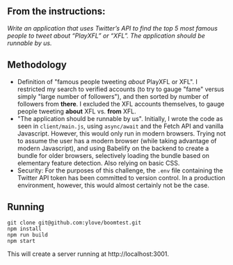 ## From the instructions:

_Write an application that uses Twitter’s API to find the top 5 most famous people to tweet about “PlayXFL”
 or “XFL”. The application should be runnable by us._

## Methodology

* Definition of "famous people tweeting _about_ PlayXFL or XFL". I restricted my search to verified accounts (to try to gauge "fame" versus simply "large number of followers"), and then sorted by number of followers from **there**. I excluded the XFL accounts themselves, to gauge people tweeting **about** XFL vs. **from** XFL.
* "The application should be runnable by us". Initially, I wrote the code as seen in `client/main.js`, using `async/await` and the Fetch API and vanilla Javascript. However, this would only run in modern browsers. Trying not to assume the user has a modern browser (while taking advantage of modern Javascript), and using Babelify on the backend to create a bundle for older browsers, selectively loading the bundle based on elementary feature detection. Also relying on basic CSS.
* Security: For the purposes of this challenge, the `.env` file containing the Twitter API token has been committed to version control. In a production environment, however, this would almost certainly not be the case.

## Running
```
git clone git@github.com:ylove/boomtest.git
npm install
npm run build
npm start
```
This will create a server running at http://localhost:3001. 
